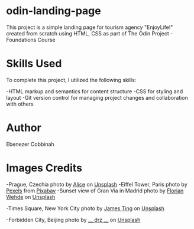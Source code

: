 # odin-landing-page

This project is a simple landing page for tourism agency "EnjoyLife!" created from scratch using HTML, CSS as part of The Odin Project - Foundations Course

# Skills Used
To complete this project, I utilized the following skills:

-HTML markup and semantics for content structure
-CSS for styling and layout
-Git version control for managing project changes and collaboration with others

# Author
Ebenezer Cobbinah

# Images Credits
-Prague, Czechia  photo by <a href="https://unsplash.com/@thewonderalice?utm_source=unsplash&utm_medium=referral&utm_content=creditCopyText">Alice</a> on <a href="https://unsplash.com/photos/e6fhEghzFJU?utm_source=unsplash&utm_medium=referral&utm_content=creditCopyText">Unsplash</a>
-Eiffel Tower, Paris photo by <a href="https://pixabay.com/users/pexels-2286921/?utm_source=link-attribution&amp;utm_medium=referral&amp;utm_campaign=image&amp;utm_content=1846684">Pexels</a> from <a href="https://pixabay.com//?utm_source=link-attribution&amp;utm_medium=referral&amp;utm_campaign=image&amp;utm_content=1846684">Pixabay</a>
-Sunset view of Gran Via in Madrid photo by <a href="https://unsplash.com/@florianwehde?utm_source=unsplash&utm_medium=referral&utm_content=creditCopyText">Florian Wehde</a> on <a href="https://unsplash.com/photos/WBGjg0DsO_g?utm_source=unsplash&utm_medium=referral&utm_content=creditCopyText">Unsplash</a>

-Times Square, New York City photo by <a href="https://unsplash.com/@jamesting?utm_source=unsplash&utm_medium=referral&utm_content=creditCopyText">James Ting</a> on <a href="https://unsplash.com/photos/VIhBOwitqu8?utm_source=unsplash&utm_medium=referral&utm_content=creditCopyText">Unsplash</a>

-Forbidden City, Beijing photo by <a href="https://unsplash.com/@__drz__?utm_source=unsplash&utm_medium=referral&utm_content=creditCopyText">__ drz __</a> on <a href="https://unsplash.com/photos/wXyf-U8HqiI?utm_source=unsplash&utm_medium=referral&utm_content=creditCopyText">Unsplash</a>
  
